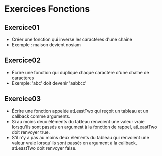# Exercices Fonctions

## Exercice01

- Créer une fonction qui inverse les caractères d'une chaîne
- Exemple : maison devient nosiam

## Exercice02

- Écrire une fonction qui duplique chaque caractère d'une chaîne de caractères
- Exemple: 'abc' doit devenir 'aabbcc'

## Exercice03

- Écrire une fonction appelée atLeastTwo qui reçoit un tableau et un callback comme arguments.
- Si au moins deux éléments du tableau renvoient une valeur vraie lorsqu'ils sont passés en argument à la fonction de rappel, atLeastTwo doit renvoyer true.
- S'il n'y a pas au moins deux éléments du tableau qui renvoient une valeur vraie lorsqu'ils sont passés en argument à la callback, atLeastTwo doit renvoyer false.
